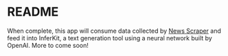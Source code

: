 # README

When complete, this app will consume data collected by [News Scraper](https://www.github.com/msimon42/news_scraper) and feed it into InferKit, a text generation tool using a neural network built by OpenAI. More to come soon!
